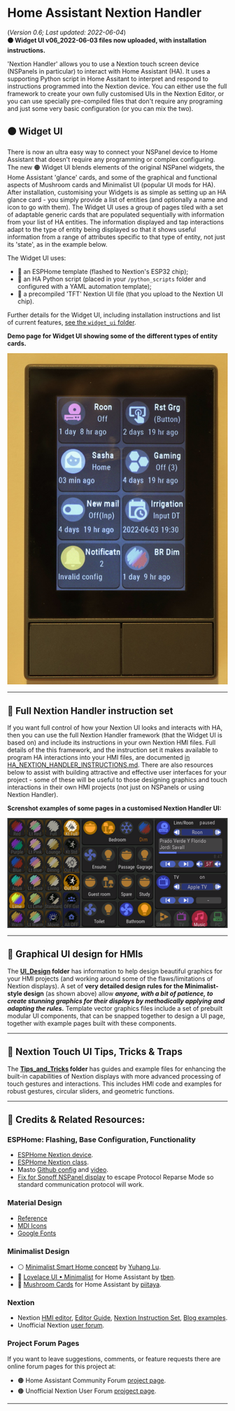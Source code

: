 # Home Assistant Nextion Handler
(_Version 0.6; Last updated: 2022-06-04_)  
**🟠 Widget UI v06_2022-06-03 files now uploaded, with installation instructions.**

'Nextion Handler' allows you to use a Nextion touch screen device (NSPanels in particular) to interact with Home Assistant (HA).  It uses a supporting Python script in Home Assitant to interpret and respond to instructions programmed into the Nextion device.  You can either use the full framework to create your own fully customised UIs in the Nextion Editor, or you can use specially pre-compiled files that don't require any programing and just some very basic configuration (or you can mix the two).


## 🟠 Widget UI
There is now an ultra easy way to connect your NSPanel device to Home Assistant that doesn't require any programming or complex configuring.  The new 🟠 Widget UI blends elements of the original NSPanel widgets, the Home Assistant 'glance' cards, and some of the graphical and functional aspects of Mushroom cards and Minimalist UI (popular UI mods for HA).  After installation, customising your Widgets is as simple as setting up an HA glance card - you simply provide a list of entities (and optionally a name and icon to go with them).  The Widget UI uses a group of pages tiled with a set of adaptable generic cards that are populated sequentially with information from your list of HA entities.  The information displayed and tap interactions adapt to the type of entity being displayed so that it shows useful information from a range of attributes specific to that type of entity, not just its 'state', as in the example below.

The Widget UI uses:
* 🔹 an ESPHome template (flashed to Nextion's  ESP32 chip);
* 🔹 an HA Python script (placed in your `/python_scripts` folder and configured with a YAML automation template);
* 🔹 a precompiled 'TFT' Nextion UI file (that you upload to the Nextion UI chip).

Further details for the Widget UI, including installation instructions and list of current features, [see the `widget_ui` folder](/widget_ui). 

**Demo page for Widget UI showing some of the different types of entity cards.**  
  

![Nextion Handler Widget UI photo](/widget_ui/ScreenPhoto_Widgets_0396_small.JPG "Example photo of Widget UI")

---

## 🔶 Full Nextion Handler instruction set
If you want full control of how your Nextion UI looks and interacts with HA, then you can use the full Nextion Handler framework (that the Widget UI is based on) and include its instructions in your own  Nextion HMI files.  Full details of the this framework, and the instruction set it makes available to program HA interactions into your HMI files, are documented [in HA_NEXTION_HANDLER_INSTRUCTIONS.md](/HA_NEXTION_HANDLER_INSTRUCTIONS.md).  There are also resources below to assist with building attractive and effective user interfaces for your project - some of these will be useful to those designing graphics and touch interactions in their own HMI projects (not just on NSPanels or using Nextion Handler). 

**Screnshot examples of some pages in a customised Nextion Handler UI:**  
  
![Nextion Handler screenshots](/current_version/images/Screenshots_MinimDark_b.png "Nextion Hanlder Screenshots")


---

## 🔷 Graphical UI design for HMIs
The **[UI_Design](/UI_Design) folder** has information to help design beautiful graphics for your HMI projects (and working around some of the flaws/limitations of Nextion displays).  A set of **very detailed design rules for the Minimalist-style design** (as shown above) allow _**anyone, with a bit of patience, to create stunning graphics for their displays by methodically applying and adapting the rules.**_  Template vector graphics files include a set of prebuilt modular UI components, that can be snapped together to design a UI page, together with example pages built with these components.

---

## 🔷 Nextion Touch UI Tips, Tricks & Traps
The **[Tips_and_Tricks](/Tips_and_Tricks) folder** has guides and example files for enhancing the built-in capabilities of Nextion displays with more advanced processing of touch gestures and interactions. This includes HMI code and examples for robust gestures, circular sliders, and geometric functions.

---


## 🔷 Credits & Related Resources:

### ESPHome: Flashing, Base Configuration, Functionality
* [ESPHome Nextion device](https://www.esphome.io/components/display/nextion.html).
* [ESPHome Nextion class](https://esphome.io/api/classesphome_1_1nextion_1_1_nextion.html).
* Masto [Github config](https://github.com/masto/NSPanel-Demo-Files/blob/main/Dimming%20Update/Screensaver%20Page/nspanel-demo.yaml) and [video](https://www.youtube.com/watch?v=Kdf6W_Ied4o&t=2341s).
* [Fix for Sonoff NSPanel display](https://github.com/esphome/esphome/pull/2956) to escape Protocol Reparse Mode so standard communication protocol will work.

### Material Design
  * [Reference](https://material.io/design)
  * [MDI Icons](https://materialdesignicons.com/)
  * [Google Fonts](https://fonts.google.com/specimen/Roboto+Condensed)

### Minimalist Design
  * ⚪ [Minimalist Smart Home concept](https://www.behance.net/gallery/88433905/Redesign-Smart-Home) by [Yuhang Lu](https://www.behance.net/7ahang).
  * 🌻 [Lovelace UI • Minimalist](https://ui-lovelace-minimalist.github.io/UI/) for Home Assistant by [tben](https://community.home-assistant.io/u/tben/summary).
  * 🍄 [Mushroom Cards](https://community.home-assistant.io/t/mushroom-cards-build-a-beautiful-dashboard-easily/388590) for Home Assistant by [piitaya](https://github.com/piitaya).

### Nextion
* Nextion 
  [HMI editor](https://nextion.tech/nextion-editor/),
  [Editor Guide](https://nextion.tech/editor_guide/),
  [Nextion Instruction Set](https://nextion.tech/instruction-set/),
  [Blog examples](https://nextion.tech/blogs/).
* Unofficial Nextion [user forum](https://unofficialnextion.com/).


### Project Forum Pages
If you want to leave suggestions, comments, or feature requests there are online forum pages for this project at:
* 🟠 Home Assistant Community Forum [project page](https://community.home-assistant.io/t/nextion-handler-for-home-assistant-for-nspanels/394858/4).
* 🟠 Unofficial Nextion User Forum [projgect page](https://unofficialnextion.com/t/nextion-gesture-tips-tricks/1585).
---



  

